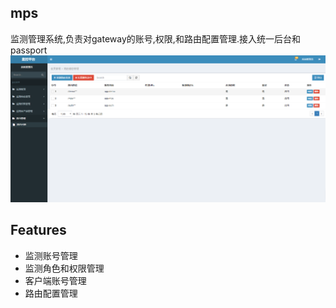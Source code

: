 mps
------
监测管理系统,负责对gateway的账号,权限,和路由配置管理.接入统一后台和passport
![](./images/mps.png)

## Features
* 监测账号管理
* 监测角色和权限管理
* 客户端账号管理
* 路由配置管理

